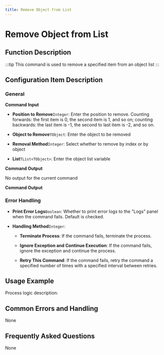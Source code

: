 ```yaml
---
title: Remove Object from List
---
```


# Remove Object from List

## Function Description

:::tip 
This command is used to remove a specified item from an object list
:::

## Configuration Item Description

### General

**Command Input**

- **Position to Remove**`Integer`: Enter the position to remove. Counting forwards: the first item is 0, the second item is 1, and so on; counting backwards: the last item is -1, the second to last item is -2, and so on.

- **Object to Remove**`TObject`: Enter the object to be removed

- **Removal Method**`Integer`: Select whether to remove by index or by object

- **List**`TList<TObject>`: Enter the object list variable


**Command Output**

No output for the current command


**Command Output**

### Error Handling

- **Print Error Logs**`Boolean`: Whether to print error logs to the "Logs" panel when the command fails. Default is checked. 

- **Handling Method**`Integer`:

    - **Terminate Process**: If the command fails, terminate the process.

    - **Ignore Exception and Continue Execution**: If the command fails, ignore the exception and continue the process.

    - **Retry This Command**: If the command fails, retry the command a specified number of times with a specified interval between retries.

## Usage Example

Process logic description:

## Common Errors and Handling

None

## Frequently Asked Questions

None

